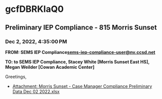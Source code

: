 # gcfDBRKIaQ0
## Preliminary IEP Compliance - 815 Morris Sunset
### Dec 2, 2022, 4:35:00 PM
**FROM: SEMS IEP Compliance<sems-iep-compliance-user@nv.ccsd.net>**

**TO: to SEMS IEP Compliance, Stacey White [Morris Sunset East HS], Megan Weilder [Cowan Academic Center]**


Greetings, 





* [Attachment: Morris Sunset - Case Manager Compliance Preliminary Data Dec 02 2022.xlsx](gcfDBRKIaQ0-attachment-1.xlsx)
